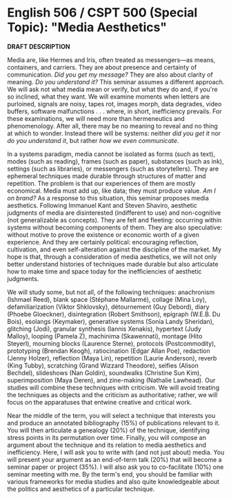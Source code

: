# English 506 / CSPT 500 (Special Topic): "Media Aesthetics"

**DRAFT DESCRIPTION** 

Media are, like Hermes and Iris, often treated as messengers—as means, containers, and carriers. They are about presence and certainty of communication. *Did you get my message?* They are also about clarity of meaning. *Do you understand it?* This seminar assumes a different approach. We will ask not what media mean or verify, but what they do and, if you're so inclined, what they want. We will examine moments when letters are purloined, signals are noisy, tapes rot, images morph, data degrades, video buffers, software malfunctions . . . where, in short, inefficiency prevails. For these examinations, we will need more than hermeneutics and phenomenology. After all, there may be no meaning to reveal and no thing at which to wonder. Instead there will be systems: neither *did you get it* nor *do you understand it*, but rather *how we even communicate*. 

In a systems paradigm, media cannot be isolated as forms (such as text), modes (such as reading), frames (such as paper), substances (such as ink), settings (such as libraries), or messengers (such as storytellers). They are ephemeral techniques made durable through structures of matter and repetition. The problem is that our experiences of them are mostly economical. Media must add up, like data; they must produce value. *Am I on brand?* As a response to this situation, this seminar proposes media aesthetics. Following Immanuel Kant and Steven Shaviro, aesthetic judgments of media are disinterested (indifferent to use) and non-cognitive (not generalizable as concepts). They are felt and fleeting: occurring within systems without becoming components of them. They are also speculative: without motive to prove the existence or economic worth of a given experience. And they are certainly political: encouraging reflection, cultivation, and even self-alteration against the discipline of the market. My hope is that, through a consideration of media aesthetics, we will not only better understand histories of techniques made durable but also articulate how to make time and space today for the inefficiencies of aesthetic judgments. 

We will study some, but not all, of the following techniques: anachronism (Ishmael Reed), blank space (Stéphane Mallarmé), collage (Mina Loy), defamiliarization (Viktor Shklovsky), détournement (Guy Debord), diary (Phoebe Gloeckner), disintegration (Robert Smithson), epigraph (W.E.B. Du Bois), esolangs (Keymaker), generative systems (Sonia Landy Sheridan), glitching (Jodi), granular synthesis (Iannis Xenakis), hypertext (Judy Malloy), looping (Pamela Z), machinima (Skawennati), montage (Hito Steyerl), mourning blocks (Laurence Sterne), protocols (Postcommodity), prototyping (Brendan Keogh), ratiocination (Edgar Allan Poe), redaction (Jenny Holzer), reflection (Maya Lin), repetition (Laurie Anderson), reverb (King Tubby), scratching (Grand Wizzard Theodore), selfies (Alison Bechdel), slideshows (Nan Goldin), soundwalks (Christine Sun Kim), superimposition (Maya Deren), and zine-making (Nathalie Lawhead). Our studies will combine these techniques with criticism. We will avoid treating the techniques as objects and the criticism as authoritative; rather, we will focus on the apparatuses that entwine creative and critical work.

Near the middle of the term, you will select a technique that interests you and produce an annotated bibliography (15%) of publications relevant to it. You will then articulate a genealogy (20%) of the technique, identifying stress points in its permutation over time. Finally, you will compose an argument about the technique and its relation to media aesthetics and inefficiency. Here, I will ask you to write with (and not just about) media. You will present your argument as an end-of-term talk (20%) that will become a seminar paper or project (35%). I will also ask you to co-facilitate (10%) one seminar meeting with me. By the term's end, you should be familiar with various frameworks for media studies and also quite knowledgeable about the politics and aesthetics of a particular technique.  
